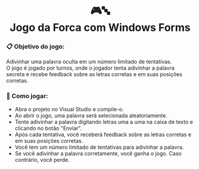 <h1 align="center">🎮🔤<br>
Jogo da Forca com Windows Forms</h1>

### 📋 Objetivo do jogo:
Adivinhar uma palavra oculta em um número limitado de tentativas. <br>
O jogo é jogado por turnos, onde o jogador tenta adivinhar a palavra secreta e recebe feedback sobre as letras corretas e em suas posições corretas.

### 🚀 Como jogar:
- Abra o projeto no Visual Studio e compile-o.
- Ao abrir o jogo, uma palavra será selecionada aleatoriamente.
- Tente adivinhar a palavra digitando letras uma a uma na caixa de texto e clicando no botão "Enviar".
- Após cada tentativa, você receberá feedback sobre as letras corretas e em suas posições corretas.
- Você tem um número limitado de tentativas para adivinhar a palavra.
- Se você adivinhar a palavra corretamente, você ganha o jogo. Caso contrário, você perde.
